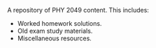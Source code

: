 A repository of PHY 2049 content. This includes:
- Worked homework solutions.
- Old exam study materials.
- Miscellaneous resources.

